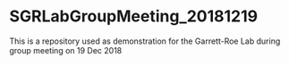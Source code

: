 # SGRLabGroupMeeting_20181219
This is a repository used as demonstration for the Garrett-Roe Lab during group meeting on 19 Dec 2018
